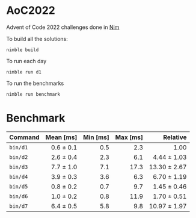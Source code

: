 # AoC2022

Advent of Code 2022 challenges done in [Nim](https://nim-lang.org/)

To build all the solutions:

```
nimble build
```

To run each day
```
nimble run d1
```


To run the benchmarks
```
nimble run benchmark
```

# Benchmark 
| Command | Mean [ms] | Min [ms] | Max [ms] | Relative |
|:---|---:|---:|---:|---:|
| `bin/d1` | 0.6 ± 0.1 | 0.5 | 2.3 | 1.00 |
| `bin/d2` | 2.6 ± 0.4 | 2.3 | 6.1 | 4.44 ± 1.03 |
| `bin/d3` | 7.7 ± 1.0 | 7.1 | 17.3 | 13.30 ± 2.67 |
| `bin/d4` | 3.9 ± 0.3 | 3.6 | 6.3 | 6.70 ± 1.19 |
| `bin/d5` | 0.8 ± 0.2 | 0.7 | 9.7 | 1.45 ± 0.46 |
| `bin/d6` | 1.0 ± 0.2 | 0.8 | 11.9 | 1.70 ± 0.51 |
| `bin/d7` | 6.4 ± 0.5 | 5.8 | 9.8 | 10.97 ± 1.97 |

